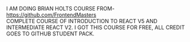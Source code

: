  I AM DOING BRIAN HOLTS COURSE FROM- https://github.com/FrontendMasters  
 COMPLETE COURSE OF INTRODUCTION TO REACT V5 AND INTERMEDIATE REACT V2.
 I GOT THIS COURSE FOR FREE, ALL CREDIT GOES TO GITHUB STUDENT PACK. 
